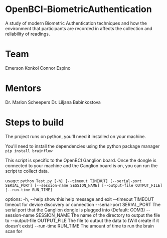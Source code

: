 # OpenBCI-BiometricAuthentication
A study of modern Biometric Authentication techniques and how the environment that participants are recorded in affects the collection and reliability of readings.

# Team
Emerson Konkol
Connor Espino

# Mentors
Dr. Marion Scheepers
Dr. Liljana Babinkostova

# Steps to build
The project runs on python, you'll need it installed on your machine.

You'll need to install the dependencies using the python package manager
```pip install brainflow```

This script is specific to the OpenBCI Ganglion board. Once the dongle is connected to your machine and the Ganglion board is on, you can run the script to collect data.

usage:
```python Test.py [-h] [--timeout TIMEOUT] [--serial-port SERIAL_PORT] [--session-name SESSION_NAME] [--output-file OUTPUT_FILE] [--run-time RUN_TIME]```

options:
  -h, --help            show this help message and exit
  --timeout TIMEOUT     timeout for device discovery or connection
  --serial-port SERIAL_PORT
                        The serial port that the Ganglion dongle is plugged into (Default: COM3)
  --session-name SESSION_NAME
                        The name of the directory to output the file to
  --output-file OUTPUT_FILE
                        The file to output the data to (Will create if it
                        doesn't exist)
  --run-time RUN_TIME   The amount of time to run the brain scan for